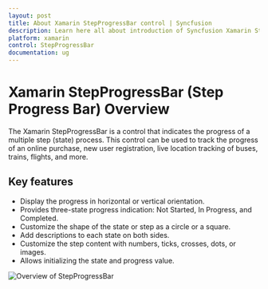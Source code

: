 ```yaml
---
layout: post
title: About Xamarin StepProgressBar control | Syncfusion
description: Learn here all about introduction of Syncfusion Xamarin StepProgressBar (Step Progress Bar) control, its elements and more.
platform: xamarin
control: StepProgressBar
documentation: ug
---
```


# Xamarin StepProgressBar (Step Progress Bar) Overview

The Xamarin StepProgressBar is a control that indicates the progress of a multiple step (state) process. This control can be used to track the progress of an online purchase, new user registration, live location tracking of buses, trains, flights, and more. 

## Key features

* Display the progress in horizontal or vertical orientation.
* Provides three-state progress indication: Not Started, In Progress, and Completed.
* Customize the shape of the state or step as a circle or a square.
* Add descriptions to each state on both sides.
* Customize the step content with numbers, ticks, crosses, dots, or images.
* Allows initializing the state and progress value.


![Overview of StepProgressBar](overview_images/overview.png)
